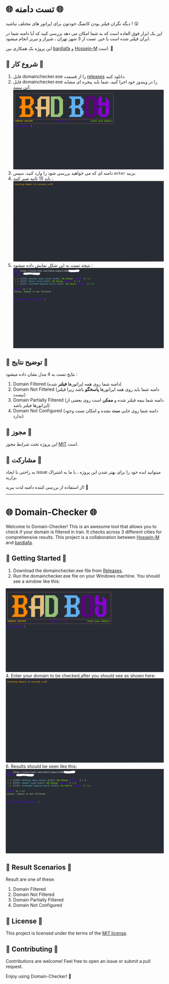 # 🌐 تست دامنه 🌐

دیگه نگران فیلتر بودن کانفیگ خودتون برای اپراتور های مختلف نباشید ! 😮

این یک ابزار فوق العاده است که به شما امکان می دهد بررسی کنید که آیا دامنه شما در ایران فیلتر شده است یا خیر. تست از 3 شهر تهران ، شیراز و تبریز انجام میشود.

این پروژه یک همکاری بین [bardiafa](https://github.com/Bardiafa) و [Hossein-M](https://github.com/hossein-mohseni) است. 🤝

## 🚀 شروع کار 🚀

1. فایل domainchecker.exe را از قسمت [releases](https://github.com/hossein-mohseni/domain-checker/releases/tag/v1.0) دانلود کنید.
2. فایل domainchecker.exe را در ویندوز خود اجرا کنید. شما باید پنجره ای مشابه این ببینید:
   <img src="help/Image1.png" alt="عکس اول">
4. دامنه ای که می خواهید بررسی شود را وارد کنید، سپس `enter` بزنید.
5. باید 15 ثانیه صبر کنید :
   <img src="help/Image2.png" alt="عکس دوم">
6. نتیجه تست به این شکل نمایش داده میشود :
   <img src="help/Image4.png" alt="عکس سوم">

## 💢 توضیح نتایج 💢
نتایج تست به 4 مدل نشان داده میشود :
1. Domain Filtered (دامنه شما روی همه اپراتورها __فیلتر__ شده)
2. Domain Not Filtered (دامنه شما باید روی همه اپراتورها __پاسخگو__ باشد زیرا فیلتر نیست)
4. Domain Partially Filtered (دامنه شما نیمه فیلتر شده و __ممکن__ است روی بعضی از اپراتورها فیلتر باشد)
5. Domain Not Configured (دامنه شما روی جایی __ست__ نشده و امکان تست وجود ندارد)


## 📝 مجوز 📝

این پروژه تحت شرایط مجوز [MIT](https://github.com/hossein-mohseni/domain-checker/blob/main/LICENSE) است.

## 🤝 مشارکت 🤝

به راحتی با ایجاد issue میتوانید ایده خود را برای بهتر شدن این پروژه ، با ما به اشتراک بزارید.

از استفاده از بررسی کننده دامنه لذت ببرید! 🎉




---------------------------------------------




# 🌐 Domain-Checker 🌐

Welcome to Domain-Checker! This is an awesome tool that allows you to check if your domain is filtered in Iran. It checks across 3 different cities for comprehensive results. This project is a collaboration between [Hossein-M](https://github.com/hossein-mohseni) and [bardiafa](https://github.com/Bardiafa).

## 🚀 Getting Started 🚀

1. Download the domainchecker.exe file from [Releases](https://github.com/hossein-mohseni/domain-checker/releases/tag/v1.0).
2. Run the domainchecker.exe file on your Windows machine. You should see a window like this:
<img src="help/Image1.png" alt="عکس اول">
4. Enter your domain to be checked,after you should see as shown here:
<img src="help/Image2.png" alt="عکس دوم">
6. Results should be seen like this:
<img src="help/Image4.png" alt="عکس سوم"> 

## 💢 Result Scenarios 💢
Result are one of these:

1. Domain Filtered 
2. Domain Not Filtered 
4. Domain Partially Filtered
5. Domain Not Configured


## 📝 License 📝

This project is licensed under the terms of the [MIT license](https://github.com/hossein-mohseni/domain-checker/blob/main/LICENSE).

## 🤝 Contributing 🤝

Contributions are welcome! Feel free to open an issue or submit a pull request.

Enjoy using Domain-Checker! 🎉
